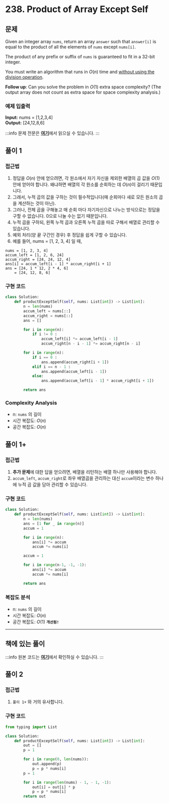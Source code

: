 # 238. Product of Array Except Self

## 문제

Given an integer array `nums`, return an array `answer` such that `answer[i]` is equal to the product of all the elements of `nums` except `nums[i]`.

The product of any prefix or suffix of `nums` is guaranteed to fit in a 32-bit integer.

You must write an algorithm that runs in $O(n)$ time and <u>without using the division operation</u>.

**Follow up**: Can you solve the problem in $O(1)$ extra space complexity? (The output array does not count as extra space for space complexity analysis.)

### 예제 입출력

**Input:** nums = [1,2,3,4] <br/>
**Output:** [24,12,8,6] <br/>

:::info
문제 전문은 [**여기**](https://leetcode.com/problems/product-of-array-except-self/description/)에서 읽으실 수 있습니다.
:::

## 풀이 1

### 접근법

1. 정답을 $O(n)$ 안에 얻으려면, 각 원소에서 자기 자신을 제외한 배열의 곱 값을 $O(1)$ 안에 얻어야 합니다. 왜냐하면 배열의 각 원소를 순회하는 데 $O(n)$이 걸리기 때문입니다.
2. 그래서, 누적 곱의 값을 구하는 것이 필수적입니다(매 순회마다 새로 모든 원소의 곱을 계산하는 것이 아닌).
3. 그러나, 전체 곱을 구해놓고 매 순회 마다 자기자신으로 나누는 방식으로는 정답을 구할 수 없습니다. 0으로 나눌 수는 없기 때문입니다.
4. 누적 곱을 구하되, 왼쪽 누적 곱과 오른쪽 누적 곱을 따로 구해서 배열로 관리할 수 있습니다.
5. 예외 처리(양 끝 구간인 경우) 후 정답을 쉽게 구할 수 있습니다.
6. 예를 들어, nums = [1, 2, 3, 4] 일 때,

```
nums = [1, 2, 3, 4]
accum_left = [1, 2, 6, 24]
accum_right = [24, 24, 12, 4]
ans[i] = accum_left[i - 1] * accum_right[i + 1]
ans = [24, 1 * 12, 2 * 4, 6]
    = [24, 12, 8, 6]
```

### 구현 코드

```python
class Solution:
    def productExceptSelf(self, nums: List[int]) -> List[int]:
        n = len(nums)
        accum_left = nums[::]
        accum_right = nums[::]
        ans = []

        for i in range(n):
            if i != 0 :
                accum_left[i] *= accum_left[i - 1]
                accum_right[n - i - 1] *= accum_right[n - i]

        for i in range(n):
            if i == 0 :
                ans.append(accum_right[i + 1])
            elif i == n - 1 :
                ans.append(accum_left[i - 1])
            else:
                ans.append(accum_left[i - 1] * accum_right[i + 1])

        return ans
```

### Complexity Analysis

- n: `nums` 의 길이
- 시간 복잡도: $O(n)$
- 공간 복잡도: $O(n)$

## 풀이 1+

### 접근법

1. **추가 문제**에 대한 답을 얻으려면, 배열을 리턴하는 배열 하나만 사용해야 합니다.
2. `accum_left`, `accum_right`로 좌우 배열곱을 관리하는 대신 `accum`이라는 변수 하나에 누적 곱 값을 담아 관리할 수 있습니다.

### 구현 코드

```python
class Solution:
    def productExceptSelf(self, nums: List[int]) -> List[int]:
        n = len(nums)
        ans = [1 for _ in range(n)]
        accum = 1

        for i in range(n):
            ans[i] *= accum
            accum *= nums[i]

        accum = 1

        for i in range(n-1, -1, -1):
            ans[i] *= accum
            accum *= nums[i]

        return ans

```

### 복잡도 분석

- n: `nums` 의 길이
- 시간 복잡도: $O(n)$
- 공간 복잡도: $O(1)$ **`개선됨!`**

---

## 책에 있는 풀이

:::info
원본 코드는 [**여기**](https://github.com/onlybooks/algorithm-interview)에서 확인하실 수 있습니다.
:::

## 풀이 2

### 접근법

1. `풀이 1+` 와 거의 유사합니다.

### 구현 코드

```python
from typing import List

class Solution:
    def productExceptSelf(self, nums: List[int]) -> List[int]:
        out = []
        p = 1

        for i in range(0, len(nums)):
            out.append(p)
            p = p * nums[i]
        p = 1

        for i in range(len(nums) - 1, - 1, -1):
            out[i] = out[i] * p
            p = p * nums[i]
        return out
```
